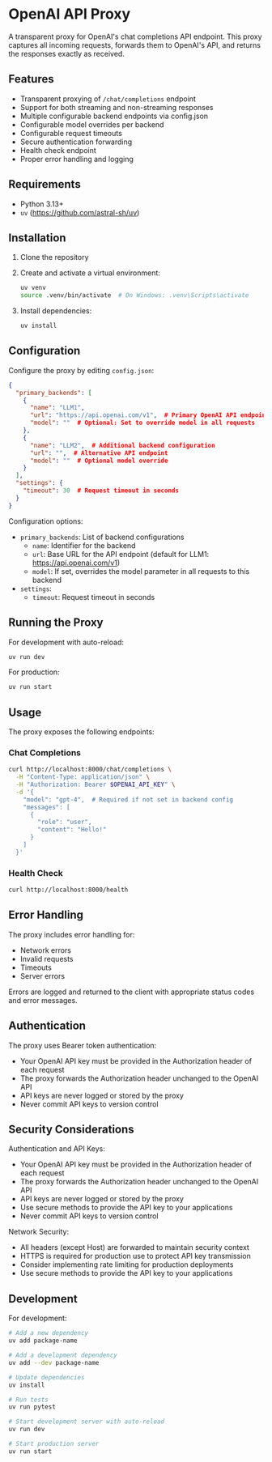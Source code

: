 # OpenAI API Proxy

A transparent proxy for OpenAI's chat completions API endpoint. This proxy captures all incoming requests, forwards them to OpenAI's API, and returns the responses exactly as received.

## Features

- Transparent proxying of `/chat/completions` endpoint
- Support for both streaming and non-streaming responses
- Multiple configurable backend endpoints via config.json
- Configurable model overrides per backend
- Configurable request timeouts
- Secure authentication forwarding
- Health check endpoint
- Proper error handling and logging

## Requirements

- Python 3.13+
- `uv` (https://github.com/astral-sh/uv)

## Installation

1. Clone the repository

2. Create and activate a virtual environment:
   ```bash
   uv venv
   source .venv/bin/activate  # On Windows: .venv\Scripts\activate
   ```

3. Install dependencies:
   ```bash
   uv install
   ```

## Configuration

Configure the proxy by editing `config.json`:

```json
{
  "primary_backends": [
    { 
      "name": "LLM1",
      "url": "https://api.openai.com/v1",  # Primary OpenAI API endpoint
      "model": ""  # Optional: Set to override model in all requests
    },
    { 
      "name": "LLM2",  # Additional backend configuration
      "url": "",  # Alternative API endpoint
      "model": ""  # Optional model override
    }
  ],
  "settings": {
    "timeout": 30  # Request timeout in seconds
  }
}
```

Configuration options:
- `primary_backends`: List of backend configurations
  - `name`: Identifier for the backend
  - `url`: Base URL for the API endpoint (default for LLM1: https://api.openai.com/v1)
  - `model`: If set, overrides the model parameter in all requests to this backend
- `settings`:
  - `timeout`: Request timeout in seconds

## Running the Proxy

For development with auto-reload:
```bash
uv run dev
```

For production:
```bash
uv run start
```

## Usage

The proxy exposes the following endpoints:

### Chat Completions

```bash
curl http://localhost:8000/chat/completions \
  -H "Content-Type: application/json" \
  -H "Authorization: Bearer $OPENAI_API_KEY" \
  -d '{
    "model": "gpt-4",  # Required if not set in backend config
    "messages": [
      {
        "role": "user",
        "content": "Hello!"
      }
    ]
  }'
```

### Health Check

```bash
curl http://localhost:8000/health
```

## Error Handling

The proxy includes error handling for:
- Network errors
- Invalid requests
- Timeouts
- Server errors

Errors are logged and returned to the client with appropriate status codes and error messages.

## Authentication

The proxy uses Bearer token authentication:
- Your OpenAI API key must be provided in the Authorization header of each request
- The proxy forwards the Authorization header unchanged to the OpenAI API
- API keys are never logged or stored by the proxy
- Never commit API keys to version control

## Security Considerations

Authentication and API Keys:
- Your OpenAI API key must be provided in the Authorization header of each request
- The proxy forwards the Authorization header unchanged to the OpenAI API
- API keys are never logged or stored by the proxy
- Use secure methods to provide the API key to your applications
- Never commit API keys to version control

Network Security:
- All headers (except Host) are forwarded to maintain security context
- HTTPS is required for production use to protect API key transmission
- Consider implementing rate limiting for production deployments
- Use secure methods to provide the API key to your applications

## Development

For development:

```bash
# Add a new dependency
uv add package-name

# Add a development dependency
uv add --dev package-name

# Update dependencies
uv install

# Run tests
uv run pytest

# Start development server with auto-reload
uv run dev

# Start production server
uv run start
```
